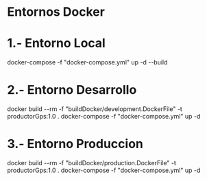 # Entornos Docker
# 1.- Entorno Local
docker-compose -f "docker-compose.yml" up -d --build
# 2.- Entorno Desarrollo
docker build --rm -f "buildDocker/development.DockerFile" -t productorGps:1.0 .
docker-compose -f "docker-compose.yml" up -d
# 3.- Entorno Produccion
docker build --rm -f "buildDocker/production.DockerFile" -t productorGps:1.0 .
docker-compose -f "docker-compose.yml" up -d
